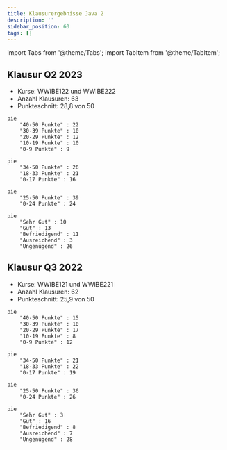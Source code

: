 ```yaml
---
title: Klausurergebnisse Java 2
description: ''
sidebar_position: 60
tags: []
---
```


import Tabs from '@theme/Tabs'; import TabItem from '@theme/TabItem';

## Klausur Q2 2023

- Kurse: WWIBE122 und WWIBE222
- Anzahl Klausuren: 63
- Punkteschnitt: 28,8 von 50

<Tabs>
  <TabItem value="points1" label="Punkteverteilung (1/5)" default>

```mermaid
pie
    "40-50 Punkte" : 22
    "30-39 Punkte" : 10
    "20-29 Punkte" : 12
    "10-19 Punkte" : 10
    "0-9 Punkte" : 9
```

  </TabItem>
  <TabItem value="points2" label="Punkteverteilung (1/3)">

```mermaid
pie
    "34-50 Punkte" : 26
    "18-33 Punkte" : 21
    "0-17 Punkte" : 16
```

  </TabItem>
  <TabItem value="points3" label="Punkteverteilung (1/2)">

```mermaid
pie
    "25-50 Punkte" : 39
    "0-24 Punkte" : 24
```

  </TabItem>
  <TabItem value="grades" label="Notenverteilung">

```mermaid
pie
    "Sehr Gut" : 10
    "Gut" : 13
    "Befriedigend" : 11
    "Ausreichend" : 3
    "Ungenügend" : 26
```

  </TabItem>
</Tabs>

## Klausur Q3 2022

- Kurse: WWIBE121 und WWIBE221
- Anzahl Klausuren: 62
- Punkteschnitt: 25,9 von 50

<Tabs>
  <TabItem value="points1" label="Punkteverteilung (1/5)" default>

```mermaid
pie
    "40-50 Punkte" : 15
    "30-39 Punkte" : 10
    "20-29 Punkte" : 17
    "10-19 Punkte" : 8
    "0-9 Punkte" : 12
```

  </TabItem>
  <TabItem value="points2" label="Punkteverteilung (1/3)">

```mermaid
pie
    "34-50 Punkte" : 21
    "18-33 Punkte" : 22
    "0-17 Punkte" : 19
```

  </TabItem>
  <TabItem value="points3" label="Punkteverteilung (1/2)">

```mermaid
pie
    "25-50 Punkte" : 36
    "0-24 Punkte" : 26
```

  </TabItem>
  <TabItem value="grades" label="Notenverteilung">

```mermaid
pie
    "Sehr Gut" : 3
    "Gut" : 16
    "Befriedigend" : 8
    "Ausreichend" : 7
    "Ungenügend" : 28
```

  </TabItem>
</Tabs>
